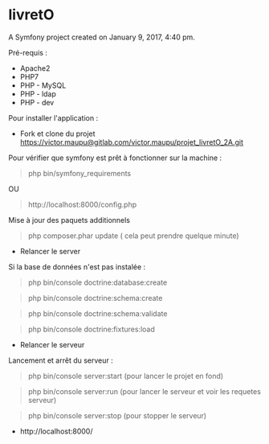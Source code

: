 livretO
=======

A Symfony project created on January 9, 2017, 4:40 pm.

Pré-requis :
- Apache2
- PHP7
- PHP - MySQL
- PHP - ldap
- PHP - dev

Pour installer l'application :
- Fork et clone du projet https://victor.maupu@gitlab.com/victor.maupu/projet_livretO_2A.git

Pour vérifier que symfony est prêt à fonctionner sur la machine :

> php bin/symfony_requirements

OU

> http://localhost:8000/config.php

Mise à jour des paquets additionnels 

> php composer.phar update ( cela peut prendre quelque minute) 

- Relancer le server 


Si la base de données n'est pas instalée :

> php bin/console doctrine:database:create

> php bin/console doctrine:schema:create

> php bin/console doctrine:schema:validate

> php bin/console doctrine:fixtures:load

- Relancer le serveur

Lancement et arrêt du serveur :

> php bin/console server:start    (pour lancer le projet en fond)

> php bin/console server:run      (pour lancer le serveur et voir les requetes serveur)
 
> php bin/console server:stop     (pour stopper le serveur)

- http://localhost:8000/


